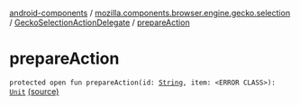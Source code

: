 [android-components](../../index.md) / [mozilla.components.browser.engine.gecko.selection](../index.md) / [GeckoSelectionActionDelegate](index.md) / [prepareAction](./prepare-action.md)

# prepareAction

`protected open fun prepareAction(id: `[`String`](https://kotlinlang.org/api/latest/jvm/stdlib/kotlin/-string/index.html)`, item: <ERROR CLASS>): `[`Unit`](https://kotlinlang.org/api/latest/jvm/stdlib/kotlin/-unit/index.html) [(source)](https://github.com/mozilla-mobile/android-components/blob/master/components/browser/engine-gecko-beta/src/main/java/mozilla/components/browser/engine/gecko/selection/GeckoSelectionActionDelegate.kt#L49)